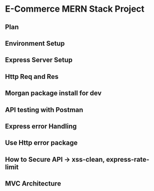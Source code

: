 # E-Commerce MERN Stack Project 

## Plan
## Environment Setup
## Express Server Setup
## Http Req and Res
## Morgan package install for dev
## API testing with Postman
## Express error Handling
## Use Http error package
## How to Secure API -> xss-clean, express-rate-limit
## MVC Architecture
